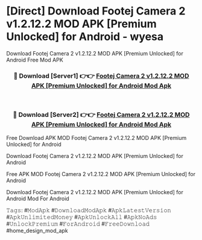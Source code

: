 # [Direct] Download Footej Camera 2 v1.2.12.2 MOD APK [Premium Unlocked] for Android - wyesa
Download Footej Camera 2 v1.2.12.2 MOD APK [Premium Unlocked] for Android Free Mod APK

<div align="center">
<h3>🔴 Download [Server1] 👉👉 <a href="https://apk-comot.site?title=Footej_Camera_2_v1.2.12.2_MOD_APK_[Premium_Unlocked]_for_Android">Footej Camera 2 v1.2.12.2 MOD APK [Premium Unlocked] for Android Mod Apk</a></h3><br>

<h3>🔴 Download [Server2] 👉👉 <a href="https://apk-comot.site?title=Footej_Camera_2_v1.2.12.2_MOD_APK_[Premium_Unlocked]_for_Android">Footej Camera 2 v1.2.12.2 MOD APK [Premium Unlocked] for Android Mod Apk</a></h3>
</div>


Free Download APK MOD Footej Camera 2 v1.2.12.2 MOD APK [Premium Unlocked] for Android

Download Footej Camera 2 v1.2.12.2 MOD APK [Premium Unlocked] for Android 

Free APK MOD Footej Camera 2 v1.2.12.2 MOD APK [Premium Unlocked] for Android 

Download Footej Camera 2 v1.2.12.2 MOD APK [Premium Unlocked] for Android Mod For Android

𝚃𝚊𝚐𝚜: #𝙼𝚘𝚍𝙰𝚙𝚔 #𝙳𝚘𝚠𝚗𝚕𝚘𝚊𝚍𝙼𝚘𝚍𝙰𝚙𝚔 #𝙰𝚙𝚔𝙻𝚊𝚝𝚎𝚜𝚝𝚅𝚎𝚛𝚜𝚒𝚘𝚗 #𝙰𝚙𝚔𝚄𝚗𝚕𝚒𝚖𝚒𝚝𝚎𝚍𝙼𝚘𝚗𝚎𝚢 #𝙰𝚙𝚔𝚄𝚗𝚕𝚘𝚌𝚔𝙰𝚕𝚕 #𝙰𝚙𝚔𝙽𝚘𝙰𝚍𝚜 #𝚄𝚗𝚕𝚘𝚌𝚔𝙿𝚛𝚎𝚖𝚒𝚞𝚖 #𝙵𝚘𝚛𝙰𝚗𝚍𝚛𝚘𝚒𝚍 #𝙵𝚛𝚎𝚎𝙳𝚘𝚠𝚗𝚕𝚘𝚊𝚍 #home_design_mod_apk